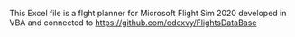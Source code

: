 This Excel file is a flght planner for Microsoft Flight Sim 2020 developed in VBA and connected to https://github.com/odexvy/FlightsDataBase
